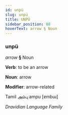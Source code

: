 ```yaml
---
id: unpü
slug: unpü
title: UNPÜ
sidebar_position: 88
hoverText: arrow § Noun
---
```


### unpü

*arrow* **§** Noun

**Verb**: to be an arrow

**Noun**: arrow

**Modifier**: arrow-related

Tamil அம்பு ampu [ɐmbɯ]

*Dravidian Language Family*